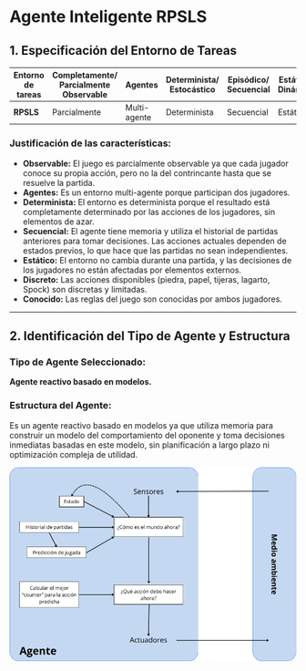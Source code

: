 # Agente Inteligente RPSLS

## 1. Especificación del Entorno de Tareas

| **Entorno de tareas** | **Completamente/ Parcialmente Observable** | **Agentes** | **Determinista/ Estocástico** | **Episódico/ Secuencial** | **Estático/ Dinámico** | **Discreto/ Contínuo** | **Conocido/ Desconocido** |
|------------------------|----------------|-------------|------------------|---------------|--------------|--------------|--------------|
| **RPSLS**             | Parcialmente   | Multi-agente | Determinista    | Secuencial     | Estático     | Discreto     | Conocido    |

### Justificación de las características:
- **Observable:** El juego es parcialmente observable ya que cada jugador conoce su propia acción, pero no la del contrincante hasta que se resuelve la partida.
- **Agentes:** Es un entorno multi-agente porque participan dos jugadores.
- **Determinista:** El entorno es determinista porque el resultado está completamente determinado por las acciones de los jugadores, sin elementos de azar.
- **Secuencial:** El agente tiene memoria y utiliza el historial de partidas anteriores para tomar decisiones. Las acciones actuales dependen de estados previos, lo que hace que las partidas no sean independientes.
- **Estático:** El entorno no cambia durante una partida, y las decisiones de los jugadores no están afectadas por elementos externos.
- **Discreto:** Las acciones disponibles (piedra, papel, tijeras, lagarto, Spock) son discretas y limitadas.
- **Conocido:** Las reglas del juego son conocidas por ambos jugadores.

---

## 2. Identificación del Tipo de Agente y Estructura

### Tipo de Agente Seleccionado:
**Agente reactivo basado en modelos.**

### Estructura del Agente:
Es un agente reactivo basado en modelos ya que utiliza memoria para construir un modelo del comportamiento del oponente y toma decisiones inmediatas basadas en este modelo, sin planificación a largo plazo ni optimización compleja de utilidad.

![Agente reactivo basado en modelos](doc/MiguelBG-Agente-reactivo-basado-en-modelos.png)